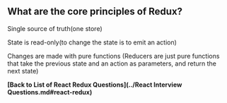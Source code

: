 ## What are the core principles of Redux?

Single source of truth(one store)

State is read-only(to change the state is to emit an action)

Changes are made with pure functions (Reducers are just pure functions that take the previous state and an action as parameters, and return the next state)

**[Back to List of React Redux Questions](../React Interview Questions.md#react-redux)**
